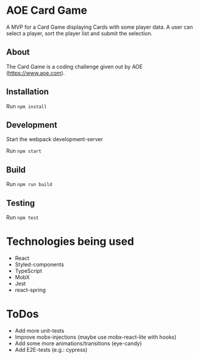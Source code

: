 # AOE Card Game
A MVP for a Card Game displaying Cards with some player data. A user can select a player, sort the player list and submit the selection.

## About
The Card Game is a coding challenge given out by AOE (https://www.aoe.com).

## Installation

Run `npm install`

## Development

Start the webpack development-server

Run `npm start`

## Build

Run `npm run build`

## Testing

Run `npm test`

# Technologies being used
- React
- Styled-components
- TypeScript
- MobX
- Jest
- react-spring

# ToDos
- Add more unit-tests
- Improve mobx-injections (maybe use mobx-react-lite with hooks)
- Add some more animations/transitions (eye-candy)
- Add E2E-tests (e.g.: cypress)
